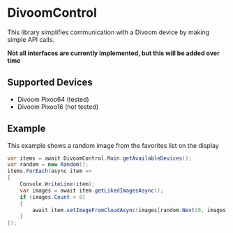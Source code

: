 # DivoomControl
This library simplifies communication with a Divoom device by making simple API calls.

**Not all interfaces are currently implemented, but this will be added over time**

## Supported Devices
- Divoom Pixoo64 (tested)
- Divoom Pixoo16 (not tested)

## Example
This example shows a random image from the favorites list on the display
```csharp
var items = await DivoomControl.Main.getAvailableDevices();
var random = new Random();
items.ForEach(async item =>
{
    Console.WriteLine(item);
    var images = await item.getLikedImagesAsync();
    if (images.Count > 0)
    {
        await item.setImageFromCloudAsync(images[random.Next(0, images.Count - 1)].FileId);
    }
});
```